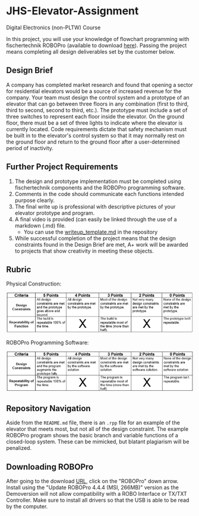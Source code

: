 # JHS-Elevator-Assignment
Digital Electronics (non-PLTW) Course

In this project, you will use your knowledge of flowchart programming with fischertechnik ROBOPro (available to download [here](https://www.fischertechnik.de/en/service/downloads/robotics)). Passing the project means completing all design deliverables set by the customer below.

[//]: # (Image References)

[image1]: https://github.com/joshrwhite/JHS-Elevator-Assignment/blob/master/Images/Rubric_PhysicalDesign.PNG "Rubric1"
[image2]: https://github.com/joshrwhite/JHS-Elevator-Assignment/blob/master/Images/Rubric_SoftwareDesign.PNG "Rubric2"


## Design Brief

A company has completed market research and found that opening a sector for residential elevators would be a source of increased revenue for the company. Your team must design the control system and a prototype of an elevator that can go between three floors in any combination (first to third, third to second, second to third, etc.). The prototype must include a set of three switches to represent each floor inside the elevator. On the ground floor, there must be a set of three lights to indicate where the elevator is currently located. Code requirements dictate that safety mechanism must be built in to the elevator's control system so that it may normally rest on the ground floor and return to the ground floor after a user-determined period of inactivity.

## Further Project Requirements

1. The design and prototype implementation must be completed using fischertechnik components and the ROBOPro programming software.
2. Comments in the code should communicate each functions intended purpose clearly.
3. The final write up is professional with descriptive pictures of your elevator prototype and program.
4. A final video is provided (can easily be linked through the use of a markdown (.md) file.
   - You can use the [writeup_template.md](https://github.com/joshrwhite/JHS-Elevator-Assignment/blob/master/writeup_template.md) in the repository
5. While successful completion of the project means that the design constraints found in the Design Brief are met, A+ work will be awarded to projects that show creativity in meeting these objects.

## Rubric

Physical Construction:

![Rubric1][image1]

ROBOPro Programming Software:

![Rubric2][image2]

## Repository Navigation

Aside from the `README.md` file, there is an `.rpp` file for an example of the elevator that meets most, but not all of the design constraint. The example ROBOPro program shows the basic branch and variable functions of a closed-loop system. These can be mimicked, but blatant plagiarism will be penalized.

## Downloading ROBOPro

After going to the download [URL](https://www.fischertechnik.de/en/service/downloads/robotics), click on the "ROBOPro" down arrow. Install using the "Update ROBOPro 4.4.4 (MSI, 266MB)" version as the Demoversion will not allow compatibility with a ROBO Interface or TX/TXT Controller. Make sure to install all drivers so that the USB is able to be read by the computer.

